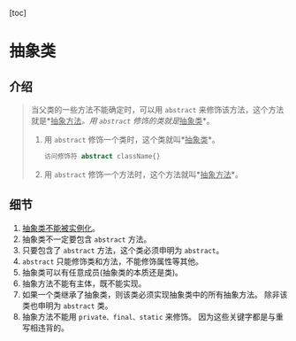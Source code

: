 [toc]

# 抽象类

## 介绍

> 当父类的一些方法不能确定时，可以用 `abstract` 来修饰该方法，这个方法就是*<u>抽象方法</u>*。用 `abstract` 修饰的类就是*<u>抽象类</u>*。
>
> 1. 用 `abstract` 修饰一个类时，这个类就叫*<u>抽象类</u>*。
>
>     ```java
>     访问修饰符 abstract className{}
>     ```
>
> 2. 用 `abstract` 修饰一个方法时，这个方法就叫*<u>抽象方法</u>*。

## 细节

1. <u>抽象类不能被实例化</u>。
2. 抽象类不一定要包含 `abstract` 方法。
3. 只要包含了 `abstract` 方法，这个类必须申明为 `abstract`。
4. `abstract` 只能修饰类和方法，不能修饰属性等其他。
5. 抽象类可以有任意成员(抽象类的本质还是类)。
6. 抽象方法不能有主体，既不能实现。
7. 如果一个类继承了抽象类，则该类必须实现抽象类中的所有抽象方法。
    除非该类也申明为 `abstract` 类。
8. 抽象方法不能用 `private、final、static` 来修饰。
    因为这些关键字都是与重写相违背的。
